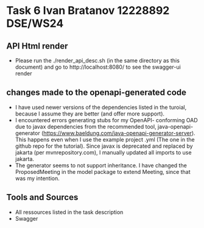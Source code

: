 # Task 6 Ivan Bratanov 12228892 DSE/WS24


## API Html render
- Please run the ./render_api_desc.sh 
  (in the same directory as this document) and go to 
  http://localhost:8080/ to see the swagger-ui render

## changes made to the openapi-generated code
- I have used newer versions of the dependencies listed
  in the turoial, because I assume they are better 
  (and offer more support).
- I encountered errors generating stubs for my OpenAPI-
  conforming OAD due to javax dependencies from the 
  recommended tool, java-openapi-generator 
  (https://www.baeldung.com/java-openapi-generator-server).
  This happens even when I use the example project .yml
  (The one in the github repo for the tutorial).
  Since javax is deprecated and replaced by jakarta 
  (per mvnrepository.com), I manually updated all imports
  to use jakarta.
- The generator seems to not support inheritance. I have
  changed the ProposedMeeting in the model package to 
  extend Meeting, since that was my intention.


## Tools and Sources 
- All ressources listed in the task description
- Swagger
